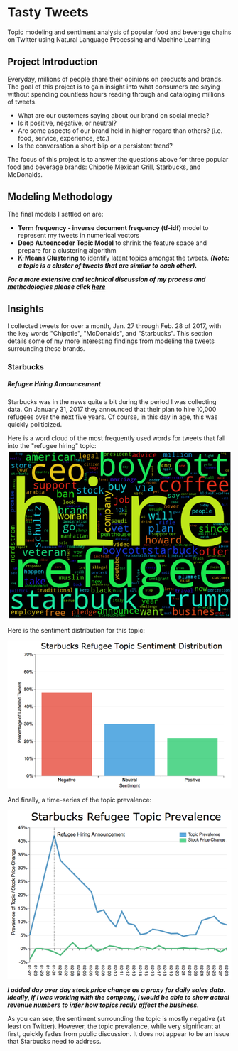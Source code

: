 # Tasty Tweets
Topic modeling and sentiment analysis of popular food and beverage chains on Twitter using Natural Language Processing and Machine Learning

## Project Introduction
Everyday, millions of people share their opinions on products and brands.  The goal of this project is to gain insight into what consumers are saying without spending countless hours reading through and cataloging millions of tweets.

* What are our customers saying about our brand on social media?  
* Is it positive, negative, or neutral?
* Are some aspects of our brand held in higher regard than others? (i.e. food, service, experience, etc.)
* Is the conversation a short blip or a persistent trend?

The focus of this project is to answer the questions above for three popular food and beverage brands: Chipotle Mexican Grill, Starbucks, and McDonalds.  


## Modeling Methodology

The final models I settled on are:
* **Term frequency - inverse document frequency (tf-idf)** model to represent my tweets in numerical vectors
* **Deep Autoencoder Topic Model** to shrink the feature space and prepare for a clustering algorithm
* **K-Means Clustering** to identify latent topics amongst the tweets.  ***(Note: a topic is a cluster of tweets that are similar to each other).***

***For a more extensive and technical discussion of my process and methodologies please click [here](https://github.com/brent-lemieux/tasty-tweets/methodologies/ "methodologies")***

## Insights

I collected tweets for over a month, Jan. 27 through Feb. 28 of 2017, with the key words "Chipotle", "McDonalds", and "Starbucks".  This section details some of my more interesting findings from modeling the tweets surrounding these brands.

### Starbucks
##### Refugee Hiring Announcement
Starbucks was in the news quite a bit during the period I was collecting data.  On January 31, 2017 they announced that their plan to hire 10,000 refugees over the next five years.  Of course, in this day in age, this was quickly politicized.  

Here is a word cloud of the most frequently used words for tweets that fall into the "refugee hiring" topic:
![Starbucks refugees](/final_plots/ae_starbucks4_cloud.png)

Here is the sentiment distribution for this topic:

![Starbucks refugees](/final_plots/sbux_refugee_sent.png)


And finally, a time-series of the topic prevalence:

![Starbucks refugees](/final_plots/sbux_refugee.png)

***I added day over day stock price change as a proxy for daily sales data.  Ideally, if I was working with the company, I would be able to show actual revenue numbers to infer how topics really affect the business.***

As you can see, the sentiment surrounding the topic is mostly negative (at least on Twitter).  However, the topic prevalence, while very significant at first, quickly fades from public discussion.  It does not appear to be an issue that Starbucks need to address.
